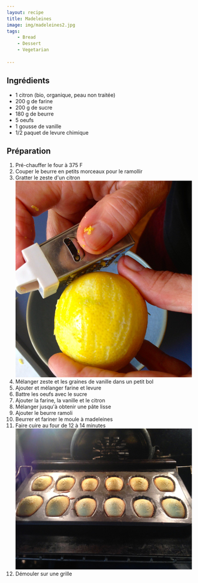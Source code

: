 ```yaml
---
layout: recipe
title: Madeleines
image: img/madeleines2.jpg  
tags:
    - Bread
    - Dessert
    - Vegetarian
    
---
```

## Ingrédients
* 1 citron (bio, organique, peau non traitée)
* 200 g de farine
* 200 g de sucre
* 180 g de beurre
* 5 oeufs
* 1 gousse de vanille
* 1/2 paquet de levure chimique

## Préparation

1. Pré-chauffer le four à 375 F
2. Couper le beurre en petits morceaux pour le ramollir
2. Gratter le zeste d'un citron   
![image](img/madeleines1.jpg)
3. Mélanger zeste et les graines de vanille dans un petit bol
4. Ajouter et mélanger farine et levure
5. Battre les oeufs avec le sucre
6. Ajouter la farine, la vanille et le citron
7. Mélanger jusqu'à obtenir une pâte lisse
8. Ajouter le beurre ramoli
8. Beurrer et fariner le moule à madeleines
9. Faire cuire au four de 12 à 14 minutes   
![image](img/madeleines3.jpg)
10. Démouler sur une grille